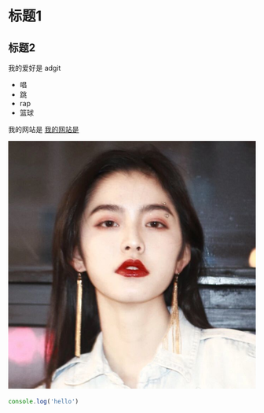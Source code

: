 # 标题1

## 标题2

我的爱好是
adgit 
* 唱
* 跳
* rap
* 篮球


我的网站是 [我的网站是](https://www.baidu.com)


![雯雯的微信头像](1.png)

```javascript
console.log('hello')